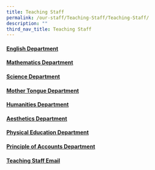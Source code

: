 ```yaml
---
title: Teaching Staff
permalink: /our-staff/Teaching-Staff/Teaching-Staff/
description: ""
third_nav_title: Teaching Staff
---
```

#### [English Department](https://evergreensec.moe.edu.sg/our-staff/teaching-staff/english-department/ "English Department")

#### [Mathematics Department](https://evergreensec.moe.edu.sg/our-staff/teaching-staff/mathematics-department/ "Mathematics Department")

#### [Science Department](https://evergreensec.moe.edu.sg/our-staff/teaching-staff/science-department/ "Science Department")

#### [Mother Tongue Department](https://evergreensec.moe.edu.sg/our-staff/teaching-staff/mother-tongue-department/ "Mother Tongue Department")

#### [Humanities Department](https://evergreensec.moe.edu.sg/our-staff/teaching-staff/humanities-department/ "Humanities Department")

#### [Aesthetics Department](https://evergreensec.moe.edu.sg/our-staff/teaching-staff/aesthetics-department/ "Aesthetics Department")

#### [Physical Education Department](https://evergreensec.moe.edu.sg/our-staff/teaching-staff/physical-education-department/ "Physical Education Department")

#### [Principle of Accounts Department](https://evergreensec.moe.edu.sg/our-staff/teaching-staff/principle-of-accounts-department/ "Principle of Accounts Department")

#### [Teaching Staff Email](https://evergreensec.moe.edu.sg/wp-content/uploads/2021/01/2021-Staff-Email_FTship_220121.pdf)